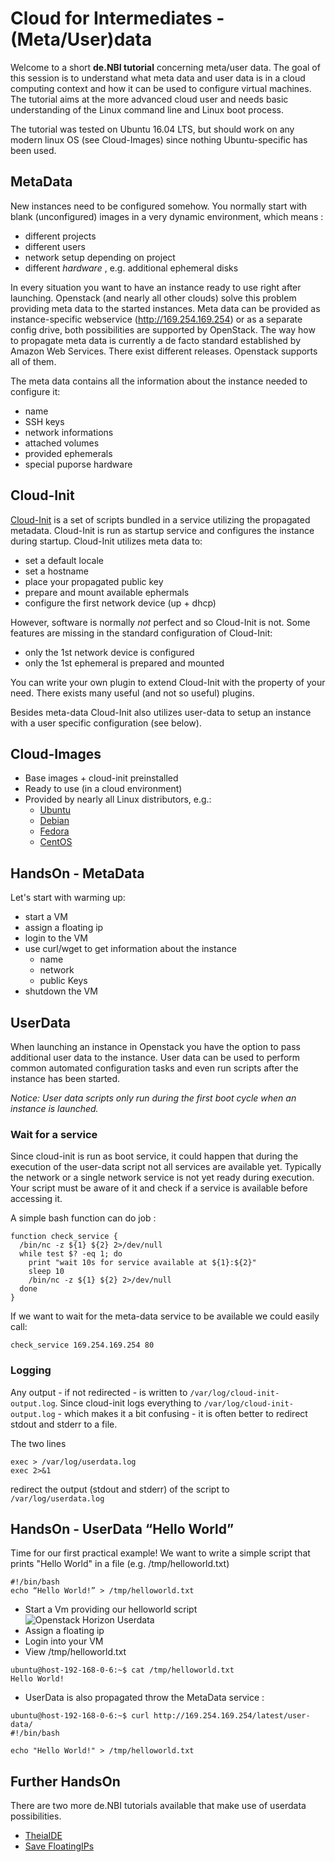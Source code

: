 # Cloud for Intermediates - (Meta/User)data

Welcome to a short **de.NBI tutorial** concerning meta/user data. The goal of this session is to understand what meta data and user data is in a cloud computing context and how it can be used to configure virtual machines. The tutorial aims at the more advanced cloud user and needs basic understanding of the Linux command line and  Linux boot process.

The tutorial was tested on Ubuntu 16.04 LTS, but should work on any modern linux OS (see Cloud-Images) since nothing Ubuntu-specific has been used.

## MetaData
New instances need to be configured somehow. You normally start with blank (unconfigured) images in a very dynamic environment, which means :

- different projects	
- different users 
- network setup depending on project
- different *hardware* , e.g. additional ephemeral disks

In every situation you want to have an instance ready to use right after launching. Openstack (and nearly all other clouds) solve this problem providing meta data to the started instances. Meta data can be provided as instance-specific webservice (http://169.254.169.254) or as a separate config drive, both possibilities are supported by OpenStack. The way how to propagate meta data is currently a de facto standard established by Amazon Web Services. There exist different releases. Openstack supports all of them.

The meta data contains all the information about the instance needed to configure it:

- name 
- SSH keys
- network informations
- attached volumes
- provided ephemerals
- special puporse hardware

## Cloud-Init
[Cloud-Init](https://cloud-init.io) is a set of scripts bundled in a service utilizing the propagated metadata. Cloud-Init is run as startup service and configures the instance during startup. Cloud-Init utilizes meta data to:

- set a default locale
- set a hostname
- place your propagated public key
- prepare and mount available ephermals
- configure the first network device (up + dhcp)

However, software is normally *not* perfect and so Cloud-Init is not. Some features are missing in the standard configuration of Cloud-Init:

- only the 1st network device is configured
- only the 1st ephemeral is prepared and mounted

You can write your own plugin to extend Cloud-Init with the property of your need. There exists many useful (and not so useful) plugins.

Besides meta-data Cloud-Init also utilizes user-data to setup an instance with a user specific configuration (see below).

## Cloud-Images
- Base images + cloud-init preinstalled
- Ready to use (in a cloud environment)
- Provided by nearly all Linux distributors, e.g.:
	- [Ubuntu](https://cloud-images.ubuntu.com/)
	- [Debian](https://wiki.debian.org/Cloud)
	- [Fedora](http://cloud.fedoraproject.org/)
	- [CentOS](https://wiki.centos.org/Download#Cloud)
	
## HandsOn - MetaData
Let's start with warming up:

- start a VM
- assign a floating ip
- login to the VM
- use curl/wget to get information about the instance
    - name
    - network
    - public Keys
- shutdown the VM 

## UserData 
When launching an instance in Openstack you have the option to pass additional user data to the instance. User data can be used to perform common automated configuration tasks and even run scripts after the instance has been started.

*Notice: User data scripts only run during the first boot cycle when an instance is launched.*

### Wait for a service
Since cloud-init is run as boot service, it could happen that during the execution of the user-data script not all services are available yet. Typically the network or a single network service is not yet ready during execution. Your script must be aware of it and check if a service is available before accessing it.

A simple bash function can do job :

```
function check_service {
  /bin/nc -z ${1} ${2} 2>/dev/null
  while test $? -eq 1; do
    print "wait 10s for service available at ${1}:${2}"
    sleep 10
    /bin/nc -z ${1} ${2} 2>/dev/null
  done
}
```

If we want to wait for the meta-data service to be available we could easily call:

```
check_service 169.254.169.254 80
```


### Logging
Any output  - if not redirected - is written to `/var/log/cloud-init-output.log`. Since cloud-init logs everything to  `/var/log/cloud-init-output.log` - which makes it a bit confusing - it is often better to redirect stdout and stderr to a file.

The two lines

```
exec > /var/log/userdata.log
exec 2>&1
```
redirect the output (stdout and stderr) of the script to `/var/log/userdata.log`


## HandsOn - UserData “Hello World”
Time for our first practical example! We want to write a simple script that prints "Hello World" in a file (e.g. /tmp/helloworld.txt)

``` 
#!/bin/bash
echo “Hello World!” > /tmp/helloworld.txt
```

- Start a Vm providing our helloworld script
![Openstack Horizon Userdata](images/userdata.png)
- Assign a floating ip
- Login into your VM
- View /tmp/helloworld.txt

```
ubuntu@host-192-168-0-6:~$ cat /tmp/helloworld.txt
Hello World!
```

- UserData is also propagated throw the MetaData service :

```
ubuntu@host-192-168-0-6:~$ curl http://169.254.169.254/latest/user-data/
#!/bin/bash

echo "Hello World!" > /tmp/helloworld.txt
```
## Further HandsOn
There are two more de.NBI tutorials available that make use of userdata possibilities.

- [TheiaIDE](../TheiaIde/index.md)
- [Save FloatingIPs](../SaveFloatingIPs/index.md)


